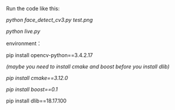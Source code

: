 Run the code like this:

*python face_detect_cv3.py test.png*

*python live.py*

environment：
  
  pip install opencv-python==3.4.2.17
  
  *(maybe you need to install cmake and boost before you install dlib)*
  
  *pip install cmake==3.12.0*
  
  *pip install boost==0.1*
  
  pip install dlib==18.17.100 

